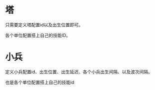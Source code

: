 

# 塔
只需要定义塔配置id以及出生位置即可。

各个单位配置搭上自己的技能ID。

# 小兵
定义小兵配置id、出生位置、出生延迟、各个小兵出生间隔、以及波次间隔。

也是各个单位配置搭上自己的技能id